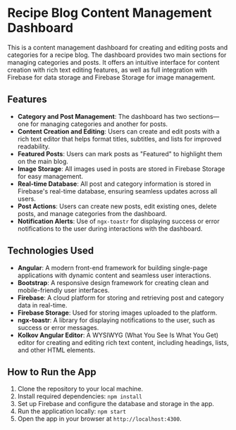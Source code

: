 # Recipe Blog Content Management Dashboard

This is a content management dashboard for creating and editing posts and categories for a recipe blog. The dashboard provides two main sections for managing categories and posts. It offers an intuitive interface for content creation with rich text editing features, as well as full integration with Firebase for data storage and Firebase Storage for image management.

## Features

- **Category and Post Management**: The dashboard has two sections—one for managing categories and another for posts.
- **Content Creation and Editing**: Users can create and edit posts with a rich text editor that helps format titles, subtitles, and lists for improved readability.
- **Featured Posts**: Users can mark posts as "Featured" to highlight them on the main blog.
- **Image Storage**: All images used in posts are stored in Firebase Storage for easy management.
- **Real-time Database**: All post and category information is stored in Firebase's real-time database, ensuring seamless updates across all users.
- **Post Actions**: Users can create new posts, edit existing ones, delete posts, and manage categories from the dashboard.
- **Notification Alerts**: Use of `ngx-toastr` for displaying success or error notifications to the user during interactions with the dashboard.

## Technologies Used

- **Angular**: A modern front-end framework for building single-page applications with dynamic content and seamless user interactions.
- **Bootstrap**: A responsive design framework for creating clean and mobile-friendly user interfaces.
- **Firebase**: A cloud platform for storing and retrieving post and category data in real-time.
- **Firebase Storage**: Used for storing images uploaded to the platform.
- **ngx-toastr**: A library for displaying notifications to the user, such as success or error messages.
- **Kolkov Angular Editor**: A WYSIWYG (What You See Is What You Get) editor for creating and editing rich text content, including headings, lists, and other HTML elements.

## How to Run the App

1. Clone the repository to your local machine.
2. Install required dependencies:
   `npm install`
3. Set up Firebase and configure the database and storage in the app.
4. Run the application locally:
   `npm start`
5. Open the app in your browser at `http://localhost:4300`.
